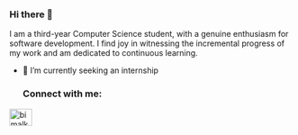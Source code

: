### Hi there 👋


I am a third-year Computer Science student, with a genuine enthusiasm for software development. I find joy in witnessing the incremental progress of my work and am dedicated to continuous learning.

- 🔭 I’m currently seeking an internship

  <h3 align="left">Connect with me:</h3>
<p align="left">
<a href="https://www.linkedin.com/in/roua-afsa-71ab06222/" target="blank"><img align="center" src="https://raw.githubusercontent.com/rahuldkjain/github-profile-readme-generator/master/src/images/icons/Social/linked-in-alt.svg" alt="bimalkafle" height="30" width="40" /></a>
</p>

<!--
**ROUAAFSA/ROUAAFSA** is a ✨ _special_ ✨ repository because its `README.md` (this file) appears on your GitHub profile.

Here are some ideas to get you started:


- 🌱 I’m currently learning ...
- 👯 I’m looking to collaborate on ...
- 🤔 I’m looking for help with ...
- 💬 Ask me about ...
- 📫 How to reach me: ...
- 😄 Pronouns: ...
- ⚡ Fun fact: ...
-->
